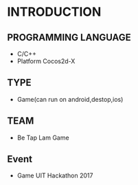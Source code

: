 # INTRODUCTION
## PROGRAMMING LANGUAGE
* C/C++
* Platform Cocos2d-X
## TYPE
* Game(can run on android,destop,ios)
## TEAM
* Be Tap Lam Game
## Event 
* Game UIT Hackathon 2017
